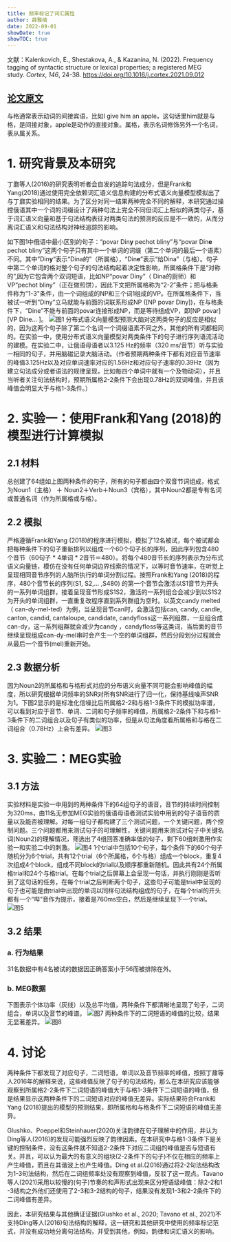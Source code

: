```yaml
---
title: 频率标记了词汇属性
author: 薛雅楠
date: 2022-09-01
showDate: true
showTOC: true
---
```

文献：Kalenkovich, E., Shestakova, A., & Kazanina, N. (2022). Frequency tagging of syntactic structure or lexical properties; a registered MEG study. _Cortex_, _146_, 24-38.
https://doi.org/10.1016/j.cortex.2021.09.012
## [论文原文](../Source_Files/2022-09-01-XYN1.Pdf)
与格通常表示动词的间接宾语，比如I give him an apple，这句话里him就是与格，是间接对象，apple是动作的直接对象。属格，表示名词修饰另外一个名词，表从属关系。
# 1. 研究背景及本研究
丁鼐等人(2016)的研究表明听者会自发的追踪句法成分，但是Frank和Yang(2018)通过使用完全依赖词汇语义信息构建的分布式语义向量模型模拟出了与丁鼐实验相同的结果。为了区分对同一结果两种完全不同的解释，本研究通过操控俄语其中一个词的词缀设计了两种句法上完全不同但词汇上相似的两类句子，基于词汇语义向量和基于句法结构表征对两类句法的预测的反应是不一致的，从而分离词汇语义和句法结构对神经追踪的影响。

如下图1中俄语中最小区别的句子：“povar Din**y** pechot bliny”与“povar Din**e** pechot bliny”这两个句子只有其中一个单词的词缀（第二个单词的最后一个语素）不同。其中”Din**y**“表示“Dina的”（所属格），“Din**e**”表示“给Dina”（与格）。句子中第二个单词的格对整个句子的句法结构起着决定性影响，所属格条件下是“对称的”,因为它包含两个双词短语，比如NP“povar Diny”（ Dina的厨师）和VP“pechot bliny”（正在做煎饼），因此下文把所属格称为“2-2”条件；把与格条件称为"1-3"条件，由一个词组成的NP和三个词1组成的VP。在所属格条件下，当被试一听到“Diny”立马就能与前面的词联系形成NP ([NP povar Diny])，在与格条件下，“Dine”不能与前面的povar连接形成NP，而是等待组成VP，即[NP povar]  [VP Dine… ]。
![图1](../Supporting_Information/2022-09-01-XYN1-Fig-1.png)
分布式语义向量模型预测大脑对这两类句子的反应是相似的，因为这两个句子除了第二个名词一个词缀语素不同之外，其他的所有词都相同的。在实验一中，使用分布式语义向量模型对两类条件下的句子进行序列语流活动的建模。在实验二中，让俄语母语者以3.125 Hz的频率（320 ms/音节）听与实验一相同的句子，并用脑磁记录大脑活动。（作者预期两种条件下都有对应音节速率的峰值3.125Hz以及对应单词速率对应的1.56Hz和对应句子速率的0.39Hz（因为建立句法成分或者语法的规律呈现，比如每四个单词中就有一个及物动词），并且当听者关注句法结构时，预期所属格2-2条件下会出现0.78Hz的双词峰值，并且该峰值会明显大于与格1-3条件。）
# 2. 实验一：使用Frank和Yang (2018)的模型进行计算模拟
## 2.1 材料
总创建了64组如上图两种条件的句子，所有的句子都由四个双音节词组成，格式为Noun1（主格） ＋ Noun2＋Verb＋Noun3（宾格），其中Noun2都是专有名词或普通名词（作为所属格或与格）。
## 2.2 模拟
严格遵循Frank和Yang (2018)的程序进行模拟，模拟了12名被试，每个被试都会把每种条件下的句子重新排列以组成一个60个句子长的序列，因此序列包含480个音节（60句子 * 4单词 * 2音节＝480）。将每个480音节长的序列表示为分布式语义向量链，模仿在没有任何单词边界线索的情况下，以等时音节速率，在听觉上呈现相同音节序列的人脑所执行的单词分割过程。按照Frank和Yang (2018)的程序，480个音节长的序列(S1, S2,… ,S480) 的第一个音节会激活以S1音节为开头的一系列单词组群，接着呈现音节形成S1S2，激活的一系列组合会减少到以S1S2为开头的单词组群，一直重复改程序直到系列群组为空时。以英文candy melted（ can-dy-mel-ted）为例，当呈现音节can时，会激活包括can, candy, candle, canton, candid, cantaloupe, candidate, candyfloss这一系列组群，一旦组合成can-dy，这一系列组群就会减少为candy ，candyfloss等这类词，当后面的音节继续呈现组成can-dy-mel串时会产生一个空的单词组群，然后分段划分过程就会从最后一个音节(mel)重新开始。
## 2.3 数据分析
因为Noun2的所属格和与格形式对应的分布语义向量不同可能会影响峰值的幅度，所以研究根据单词频率的SNR对所有SNR进行了归一化，保持基线噪声SNR为1。下图2显示的是标准化信噪比后所属格2-2和与格1-3条件下的模拟功率谱，可以看到对应于音节、单词、二词和句子频率的峰值，所属格2-2条件下和与格1-3条件下的二词组合以及句子有类似的功率，但是从句法角度看所属格和与格在二词组合（0.78Hz）上会有差异。
![图3](../Supporting_Information/2022-09-01-XYN1-Fig-3.png)
# 3. 实验二：MEG实验
## 3.1 方法
实验材料是实验一中用到的两种条件下的64组句子的语音，音节的持续时间控制为320ms，由11名无参加MEG实验的俄语母语者测试实验中用到的句子语音的质量以及能否被理解。对每一组句子都构建了三个测试问题，一个关键问题，两个控制问题。三个问题都用来测试句子的可理解性，关键问题用来测试对句子中关键名词(Noun2)的理解情况，筛选出了4组回答准确率低的句子，剩下60组刺激用作实验一和实验二中的刺激。
![图4](../Supporting_Information/2022-09-01-XYN1-Fig-4.png)
1个trial中包括10个句子，每个条件下的60个句子随机分为6个trial，共有12个trial（6个所属格，6个与格）组成一个block，重复4次组成4个block，组成不同block的trial以及顺序都重新随机。因此共有24个所属格trial和24个与格trial。在每个trial之后屏幕上会呈现一句话，并执行刚刚是否听到了这句话的任务，在每个trial之后判断两个句子，这些句子可能是trial中呈现的句子也可能是由trial中出现的单词以同样句法结构组成的句子，在每个trial的开头都有一个“哔”音作为提示，接着是760ms空白，然后是继续呈现下一个trial。
![图5](../Supporting_Information/2022-09-01-XYN1-Fig-5.png)
## 3.2 结果
### a. 行为结果
31名数据中有4名被试的数据因正确答案小于56而被排除在外。
### b. MEG数据
下图表示个体功率（灰线）以及总平均值，两种条件下都清晰地呈现了句子，二词组合，单词以及音节的峰谱。
![图7](../Supporting_Information/2022-09-01-XYN1-Fig-7.png)
两种条件下的二词短语的峰值的比较，结果无显著差异。
![图8](../Supporting_Information/2022-09-01-XYN1-Fig-8.png)
# 4. 讨论
两种条件下都发现了对应句子，二词短语，单词以及音节频率的峰值，按照丁鼐等人2016年的解释来说，这些峰值反映了句子的句法结构，那么在本研究应该能够观察到所属格2-2条件下二词短语的峰值大于与格1-3条件下二词短语的峰值，但是结果显示这两种条件下的二词短语对应的峰值无差异。实际结果符合Frank和Yang (2018)提出的模型的预测结果，即所属格和与格条件下二词短语的峰值无差异。

Glushko、Poeppel和Steinhauer(2020)关注韵律在句子理解中的作用，并认为Ding等人(2016)的发现可能强烈反映了韵律因素。在本研究中与格1-3条件下是关键的控制条件，没有这条件就不知道2-2条件下对应二词组的峰值是否与短语有关。并且，可以认为最大的有意义的组块(2-2条件下的句子)不仅在相应的频率上产生峰值，而且在其谐波上也产生峰值。Ding et al.(2016)通过将2-2句法结构改为1-3句法结构，然后在二词组频率处没有观察到峰值，反驳了这一观点。Tavano等人(2021)采用以较慢的(句子)节奏的和声形式出现来区分短语级峰值：除2-2和1 -3结构之外他们还使用了2-3和3-2结构的句子，结果没有发现1-3和2-2条件下的二词峰值有差异。

因此，本研究结果与其他确证证据(Glushko et al., 2020; Tavano et al., 2021)不支持Ding等人(2016)句法结构的解释，这一研究和其他研究中使用的频率标记范式，并没有成功地分离句法结构，并受到其他，例如，韵律和词汇语义的影响。
